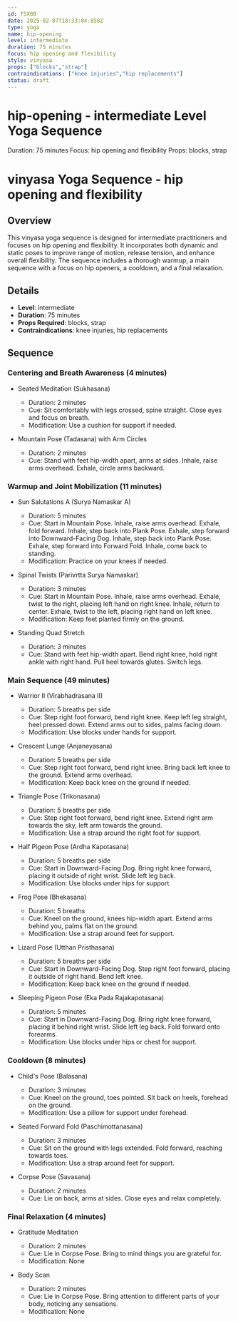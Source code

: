 ```yaml
---
id: F5X80
date: 2025-02-07T18:33:04.858Z
type: yoga
name: hip-opening
level: intermediate
duration: 75 minutes
focus: hip opening and flexibility
style: vinyasa
props: ["blocks","strap"]
contraindications: ["knee injuries","hip replacements"]
status: draft
---
```

# hip-opening - intermediate Level Yoga Sequence
Duration: 75 minutes
Focus: hip opening and flexibility
Props: blocks, strap
# vinyasa Yoga Sequence - hip opening and flexibility

## Overview

This vinyasa yoga sequence is designed for intermediate practitioners and focuses on hip opening and flexibility. It incorporates both dynamic and static poses to improve range of motion, release tension, and enhance overall flexibility. The sequence includes a thorough warmup, a main sequence with a focus on hip openers, a cooldown, and a final relaxation.

## Details
- **Level**: intermediate
- **Duration**: 75 minutes
- **Props Required**: blocks, strap
- **Contraindications**: knee injuries, hip replacements

## Sequence

### Centering and Breath Awareness (4 minutes)
- Seated Meditation (Sukhasana)
  - Duration: 2 minutes
  - Cue: Sit comfortably with legs crossed, spine straight. Close eyes and focus on breath.
  - Modification: Use a cushion for support if needed.

- Mountain Pose (Tadasana) with Arm Circles
  - Duration: 2 minutes
  - Cue: Stand with feet hip-width apart, arms at sides. Inhale, raise arms overhead. Exhale, circle arms backward.

### Warmup and Joint Mobilization (11 minutes)
- Sun Salutations A (Surya Namaskar A)
  - Duration: 5 minutes
  - Cue: Start in Mountain Pose. Inhale, raise arms overhead. Exhale, fold forward. Inhale, step back into Plank Pose. Exhale, step forward into Downward-Facing Dog. Inhale, step back into Plank Pose. Exhale, step forward into Forward Fold. Inhale, come back to standing.
  - Modification: Practice on your knees if needed.

- Spinal Twists (Parivrtta Surya Namaskar)
  - Duration: 3 minutes
  - Cue: Start in Mountain Pose. Inhale, raise arms overhead. Exhale, twist to the right, placing left hand on right knee. Inhale, return to center. Exhale, twist to the left, placing right hand on left knee.
  - Modification: Keep feet planted firmly on the ground.

- Standing Quad Stretch
  - Duration: 3 minutes
  - Cue: Stand with feet hip-width apart. Bend right knee, hold right ankle with right hand. Pull heel towards glutes. Switch legs.

### Main Sequence (49 minutes)
- Warrior II (Virabhadrasana II)
  - Duration: 5 breaths per side
  - Cue: Step right foot forward, bend right knee. Keep left leg straight, heel pressed down. Extend arms out to sides, palms facing down.
  - Modification: Use blocks under hands for support.

- Crescent Lunge (Anjaneyasana)
  - Duration: 5 breaths per side
  - Cue: Step right foot forward, bend right knee. Bring back left knee to the ground. Extend arms overhead.
  - Modification: Keep back knee on the ground if needed.

- Triangle Pose (Trikonasana)
  - Duration: 5 breaths per side
  - Cue: Step right foot forward, bend right knee. Extend right arm towards the sky, left arm towards the ground.
  - Modification: Use a strap around the right foot for support.

- Half Pigeon Pose (Ardha Kapotasana)
  - Duration: 5 breaths per side
  - Cue: Start in Downward-Facing Dog. Bring right knee forward, placing it outside of right wrist. Slide left leg back.
  - Modification: Use blocks under hips for support.

- Frog Pose (Bhekasana)
  - Duration: 5 breaths
  - Cue: Kneel on the ground, knees hip-width apart. Extend arms behind you, palms flat on the ground.
  - Modification: Use a strap around feet for support.

- Lizard Pose (Utthan Pristhasana)
  - Duration: 5 breaths per side
  - Cue: Start in Downward-Facing Dog. Step right foot forward, placing it outside of right hand. Bend left knee.
  - Modification: Keep back knee on the ground if needed.

- Sleeping Pigeon Pose (Eka Pada Rajakapotasana)
  - Duration: 5 minutes
  - Cue: Start in Downward-Facing Dog. Bring right knee forward, placing it behind right wrist. Slide left leg back. Fold forward onto forearms.
  - Modification: Use blocks under hips or chest for support.

### Cooldown (8 minutes)
- Child's Pose (Balasana)
  - Duration: 3 minutes
  - Cue: Kneel on the ground, toes pointed. Sit back on heels, forehead on the ground.
  - Modification: Use a pillow for support under forehead.

- Seated Forward Fold (Paschimottanasana)
  - Duration: 3 minutes
  - Cue: Sit on the ground with legs extended. Fold forward, reaching towards toes.
  - Modification: Use a strap around feet for support.

- Corpse Pose (Savasana)
  - Duration: 2 minutes
  - Cue: Lie on back, arms at sides. Close eyes and relax completely.

### Final Relaxation (4 minutes)
- Gratitude Meditation
  - Duration: 2 minutes
  - Cue: Lie in Corpse Pose. Bring to mind things you are grateful for.
  - Modification: None

- Body Scan
  - Duration: 2 minutes
  - Cue: Lie in Corpse Pose. Bring attention to different parts of your body, noticing any sensations.
  - Modification: None
